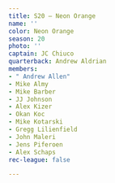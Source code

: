 ```yaml
---
title: S20 – Neon Orange
name: ''
color: Neon Orange
season: 20
photo: ''
captain: JC Chiuco
quarterback: Andrew Aldrian
members:
- " Andrew Allen"
- Mike Almy
- Mike Barber
- JJ Johnson
- Alex Kizer
- Okan Koc
- Mike Kotarski
- Gregg Lilienfield
- John Maleri
- Jens Piferoen
- Alex Schaps
rec-league: false

---
```

